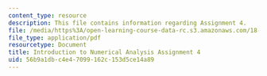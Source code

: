 ```yaml
---
content_type: resource
description: This file contains information regarding Assignment 4.
file: /media/https%3A/open-learning-course-data-rc.s3.amazonaws.com/18-330-introduction-to-numerical-analysis-spring-2012/56b9a1dbc4e47099162c153d5ce14a89_MIT18_330S12_hw4.pdf
file_type: application/pdf
resourcetype: Document
title: Introduction to Numerical Analysis Assignment 4
uid: 56b9a1db-c4e4-7099-162c-153d5ce14a89
---
```

